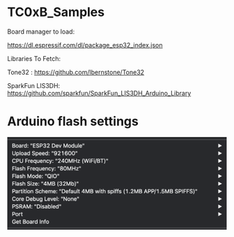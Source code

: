 # TC0xB_Samples

Board manager to load:

https://dl.espressif.com/dl/package_esp32_index.json


Libraries To Fetch: 


Tone32 : https://github.com/lbernstone/Tone32 


SparkFun LIS3DH: https://github.com/sparkfun/SparkFun_LIS3DH_Arduino_Library


# Arduino flash settings

![](arduino_settings.png)
